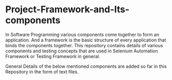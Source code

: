 # Project-Framework-and-Its-components
In Software Programming various components come together to form an application. And a framework is the basic structure of every application that binds the components together. This repository contains details of various components and testing concepts that are used in Selenium Automation Framework or Testing Framework in general.

General Details of the below mentioned components are added so far in this Repository in the form of text files.
